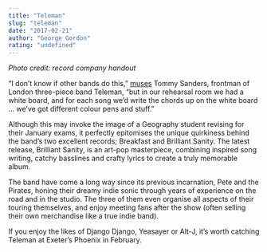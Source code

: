 ```yaml
---
title: "Teleman"
slug: "teleman"
date: "2017-02-21"
author: "George Gordon"
rating: "undefined"
---
```


_Photo credit: record company handout_

“I don’t know if other bands do this,” [muses](http://birminghampromoters.com/Events/teleman-feb-2017/) Tommy Sanders, frontman of London three-piece band Teleman, “but in our rehearsal room we had a white board, and for each song we’d write the chords up on the white board … we’ve got different colour pens and stuff.”

Although this may invoke the image of a Geography student revising for their January exams, it perfectly epitomises the unique quirkiness behind the band’s two excellent records; Breakfast and Brilliant Sanity. The latest release, Brilliant Sanity, is an art-pop masterpiece, combining inspired song writing, catchy basslines and crafty lyrics to create a truly memorable album.

The band have come a long way since its previous incarnation, Pete and the Pirates, honing their dreamy indie sonic through years of experience on the road and in the studio. The three of them even organise all aspects of their touring themselves, and enjoy meeting fans after the show (often selling their own merchandise like a true indie band).

If you enjoy the likes of Django Django, Yeasayer or Alt-J, it’s worth catching Teleman at Exeter’s Phoenix in February.
